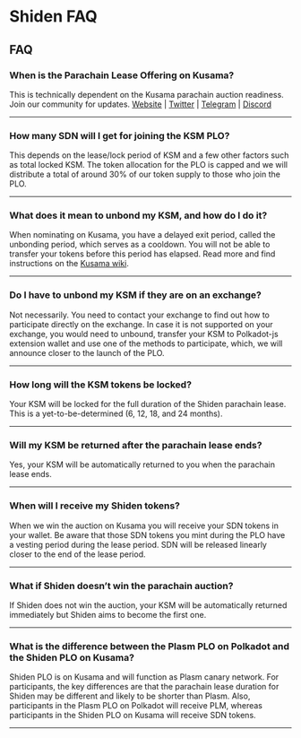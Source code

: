 # Shiden FAQ

## **FAQ**

### **When is the Parachain Lease Offering on Kusama?**

This is technically dependent on the Kusama parachain auction readiness. Join our community for updates. [Website](https://www.plasmnet.io/) \| [Twitter](https://twitter.com/Plasm_Network) \| [Telegram](https://t.me/PlasmOfficial) \| [Discord](https://discord.gg/Z3nC9U4)  
****

### **How many SDN will I get for joining the KSM PLO?**

This depends on the lease/lock period of KSM and a few other factors such as total locked KSM. The token allocation for the PLO is capped and we will distribute a total of around 30% of our token supply to those who join the PLO.  
****

### **What does it mean to unbond my KSM, and how do I do it?**

When nominating on Kusama, you have a delayed exit period, called the unbonding period, which serves as a cooldown. You will not be able to transfer your tokens before this period has elapsed. Read more and find instructions on the [Kusama wiki](https://guide.kusama.network/docs/en/maintain-guides-how-to-unbond).  
****

### **Do I have to unbond my KSM if they are on an exchange?**

Not necessarily. You need to contact your exchange to find out how to participate directly on the exchange. In case it is not supported on your exchange, you would need to unbound, transfer your KSM to Polkadot-js extension wallet and use one of the methods to participate, which, we will announce closer to the launch of the PLO.  
****

### **How long will the KSM tokens be locked?**

Your KSM will be locked for the full duration of the Shiden parachain lease. This is a yet-to-be-determined \(6, 12, 18, and 24 months\).  
****

### **Will my KSM be returned after the parachain lease ends?**

Yes, your KSM will be automatically returned to you when the parachain lease ends.  
****

### **When will I receive my Shiden tokens?**

When we win the auction on Kusama you will receive your SDN tokens in your wallet. Be aware that those SDN tokens you mint during the PLO have a vesting period during the lease period. SDN will be released linearly closer to the end of the lease period.  
****

### **What if Shiden doesn’t win the parachain auction?**

If Shiden does not win the auction, your KSM will be automatically returned immediately but Shiden aims to become the first one.  
****

### **What is the difference between the Plasm PLO on Polkadot and the Shiden PLO on Kusama?**

Shiden PLO is on Kusama and will function as Plasm canary network. For participants, the key differences are that the parachain lease duration for Shiden may be different and likely to be shorter than Plasm. Also, participants in the Plasm PLO on Polkadot will receive PLM, whereas participants in the Shiden PLO on Kusama will receive SDN tokens.  
  
****

